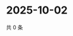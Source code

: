 # 2025-10-02

共 0 条

<!-- BEGIN ZHIHUQUESTIONS -->
<!-- 最后更新时间 Thu Oct 02 2025 05:10:01 GMT+0800 (China Standard Time) -->

<!-- END ZHIHUQUESTIONS -->
